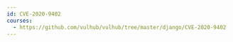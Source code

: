 ```yaml
---
id: CVE-2020-9402
courses:
  - https://github.com/vulhub/vulhub/tree/master/django/CVE-2020-9402
---
```

